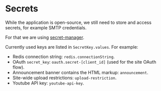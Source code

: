# Secrets

While the application is open-source, we still need to store and access
secrets, for example SMTP credentials.

For that we are using
[secret-manager](https://cloud.google.com/security/products/secret-manager).

Currently used keys are listed in `SecretKey.values`. For example:
- Redis connection string: `redis.connectionString`.
- OAuth `secret_key`: `oauth.secret-[client_id]` (used for the site OAuth flow).
- Announcement banner contains the HTML markup: `announcement`.
- Site-wide upload restrictions: `upload-restriction`.
- Youtube API key: `youtube-api-key`.

